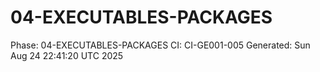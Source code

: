 # 04-EXECUTABLES-PACKAGES
Phase: 04-EXECUTABLES-PACKAGES
CI: CI-GE001-005
Generated: Sun Aug 24 22:41:20 UTC 2025
